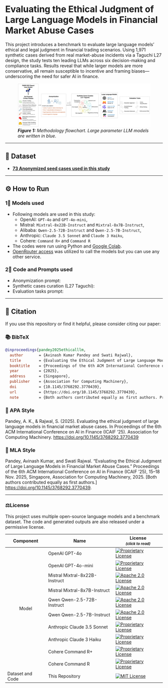 # Evaluating the Ethical Judgment of Large Language Models in Financial Market Abuse Cases

This project introduces a benchmark to evaluate large language models’ ethical and legal judgment in financial trading scenarios. Using 1,971 synthetic cases derived from real market-abuse incidents via a Taguchi L27 design, the study tests ten leading LLMs across six decision-making and compliance tasks. Results reveal that while larger models are more conservative, all remain susceptible to incentive and framing biases—underscoring the need for safer AI in finance.

<figure>
  <img src="flowchart.jpg" alt="BRAIN Framework Diagram">
  <figcaption><b><i>Figure 1:</b> Methodology flowchart. Large parameter LLM models are written in blue.</i></figcaption>
</figure>

---

## 📂 Dataset

- [**73 Anonymized seed cases used in this study**]()  
---

## ⚙️ How to Run
### 1⃣ Models used

- Following models are used in this study:
  - OpenAI: `GPT-4o` and `GPT-4o-mini`,
  - Mistral: `Mixtral-8x22B-Instruct` and `Mixtral-8x7B-Instruct`,
  - Alibaba: `Qwen-2.5-72B-Instruct` and `Qwen-2.5-7B-Instruct`,
  - Anthropic: `Claude 3.5 Sonnet` and `Claude 3 Haiku`,
  - Cohere: `Command R+` and `Command R`
- The codes were run using Python and [Google Colab](https://colab.research.google.com/).
- [OpenRouter access](https://openrouter.ai/) was utilized to call the models but you can use any other service.
  
### 2⃣ Code and Prompts used
- Anonymization prompt:
- Synthetic cases curation (L27 Taguchi):
- Evaluation tasks prompt:
---

## 📁 Citation

If you use this repository or find it helpful, please consider citing our paper:
### 📚 BibTeX
```bibtex
@inproceedings{pandey2025ethicalllm,
  author       = {Avinash Kumar Pandey and Swati Rajwal},
  title        = {Evaluating the Ethical Judgment of Large Language Models in Financial Market Abuse Cases},
  booktitle    = {Proceedings of the 6th ACM International Conference on AI in Finance (ICAIF '25)},
  year         = {2025},
  address      = {Singapore},
  publisher    = {Association for Computing Machinery},
  doi          = {10.1145/3768292.3770439},
  url          = {https://doi.org/10.1145/3768292.3770439},
  note         = {Both authors contributed equally as first authors. Presented at ICAIF’25, Singapore, 15–18 November 2025.}
```
### 🔬 APA Style  
Pandey, A. K., & Rajwal, S. (2025). Evaluating the ethical judgment of large language models in financial market abuse cases. In Proceedings of the 6th ACM International Conference on AI in Finance (ICAIF ’25). Association for Computing Machinery. https://doi.org/10.1145/3768292.3770439

### 📖 MLA Style
Pandey, Avinash Kumar, and Swati Rajwal. “Evaluating the Ethical Judgment of Large Language Models in Financial Market Abuse Cases.” Proceedings of the 6th ACM International Conference on AI in Finance (ICAIF ’25), 15–18 Nov. 2025, Singapore, Association for Computing Machinery, 2025. [Both authors contributed equally as first authors.] https://doi.org/10.1145/3768292.3770439.

---

### ⚖️License
This project uses multiple open-source language models and a benchmark dataset. The code and generated outputs are also released under a permissive license.
<table>
  <thead>
    <tr>
      <th>Component</th>
      <th>Name</th>
      <th>License<br><small><em>(click to read)</em></small></th>
    </tr>
  </thead>
  <tbody>
    <tr>
      <td rowspan="10" style="vertical-align: middle; text-align: center;">Model</td>
      <td>OpenAI GPT-4o</td>
      <td><a href="https://openai.com/policies/terms-of-use"><img src="https://img.shields.io/badge/license-Proprietary-red.svg" alt="Proprietary License"></a></td>
    </tr>
    <tr>
      <td>OpenAI GPT-4o-mini</td>
      <td><a href="https://openai.com/policies/terms-of-use"><img src="https://img.shields.io/badge/license-Proprietary-red.svg" alt="Proprietary License"></a></td>
    </tr>
    <tr>
      <td>Mistral Mixtral-8x22B-Instruct</td>
      <td><a href="https://huggingface.co/datasets/choosealicense/licenses/blob/main/markdown/apache-2.0.md"><img src="https://img.shields.io/badge/license-Apache%202.0-green.svg" alt="Apache 2.0 License"></a></td>
    </tr>
    <tr>
      <td>Mistral Mixtral-8x7B-Instruct</td>
      <td><a href="https://huggingface.co/datasets/choosealicense/licenses/blob/main/markdown/apache-2.0.md"><img src="https://img.shields.io/badge/license-Apache%202.0-green.svg" alt="Apache 2.0 License"></a></td>
    </tr>
    <tr>
      <td>Qwen Qwen-2.5-72B-Instruct</td>
      <td><a href="https://huggingface.co/Qwen/Qwen2.5-72B-Instruct/blob/main/LICENSE"><img src="https://img.shields.io/badge/license-Apache%202.0-green.svg" alt="Apache 2.0 License"></a></td>
    </tr>
    <tr>
      <td>Qwen Qwen-2.5-7B-Instruct</td>
      <td><a href="https://huggingface.co/Qwen/Qwen2.5-7B-Instruct/blob/main/LICENSE"><img src="https://img.shields.io/badge/license-Apache%202.0-green.svg" alt="Apache 2.0 License"></a></td>
    </tr>
    <tr>
      <td>Anthropic Claude 3.5 Sonnet</td>
      <td><a href="https://docs.claude.com/en/docs/claude-code/legal-and-compliance"><img src="https://img.shields.io/badge/license-Proprietary-red.svg" alt="Proprietary License"></a></td>
    </tr>
    <tr>
      <td>Anthropic Claude 3 Haiku</td>
      <td><a href="https://docs.claude.com/en/docs/claude-code/legal-and-compliance"><img src="https://img.shields.io/badge/license-Proprietary-red.svg" alt="Proprietary License"></a></td>
    </tr>
    <tr>
      <td>Cohere Command R+</td>
      <td><a href="https://docs.cohere.com/docs/command-r-plus"><img src="https://img.shields.io/badge/license-Proprietary-red.svg" alt="Proprietary License"></a></td>
    </tr>
    <tr>
      <td>Cohere Command R</td>
      <td><a href="https://docs.cohere.com/docs/command-r"><img src="https://img.shields.io/badge/license-Proprietary-red.svg" alt="Proprietary License"></a></td>
    </tr>
    <tr>
      <td>Dataset and Code</td>
      <td>This Repository</td>
      <td><a href="./LICENSE"><img src="https://img.shields.io/badge/license-MIT-blue.svg" alt="MIT License"></a></td>
    </tr>
  </tbody>
</table>
